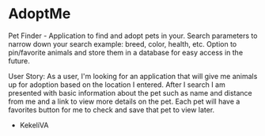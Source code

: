 # AdoptMe

Pet Finder - Application to find and adopt pets in your. Search parameters to narrow down your search example: breed, color, health, etc. Option to pin/favorite animals and store them in a database for easy access in the future.


User Story: As a user, I'm looking for an application that will give me animals up for adoption based on the location I entered. After I search I am presented with basic information about the pet such as name and distance from me and a link to view more details on the pet. Each pet will have a favorites button for me to check and save that pet to view later.

* KekeliVA